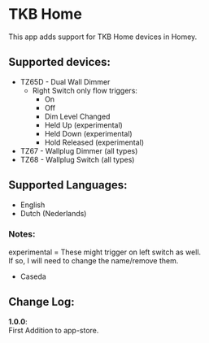 # TKB Home
This app adds support for TKB Home devices in Homey.

## Supported devices:
+ TZ65D - Dual Wall Dimmer
  - Right Switch only flow triggers:
    - On
    - Off
    - Dim Level Changed
    - Held Up (experimental)
    - Held Down (experimental)
    - Hold Released (experimental)
+ TZ67 - Wallplug Dimmer (all types)
+ TZ68 - Wallplug Switch (all types)

## Supported Languages:
* English
* Dutch (Nederlands)

### Notes:
experimental = These might trigger on left switch as well.  
If so, I will need to change the name/remove them.  
- Caseda

## Change Log:
**1.0.0**:  
First Addition to app-store.

